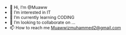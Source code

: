 - 👋 Hi, I’m @Muaww 
- 👀 I’m interested in IT
- 🌱 I’m currently learning CODING
- 💞️ I’m looking to collaborate on ...
- 📫 How to reach me Muawwizmuhammed2@gmail.com

<!---
Muaww/Muaww is a ✨ special ✨ repository because its `README.md` (this file) appears on your GitHub profile.
You can click the Preview link to take a look at your changes.
--->
